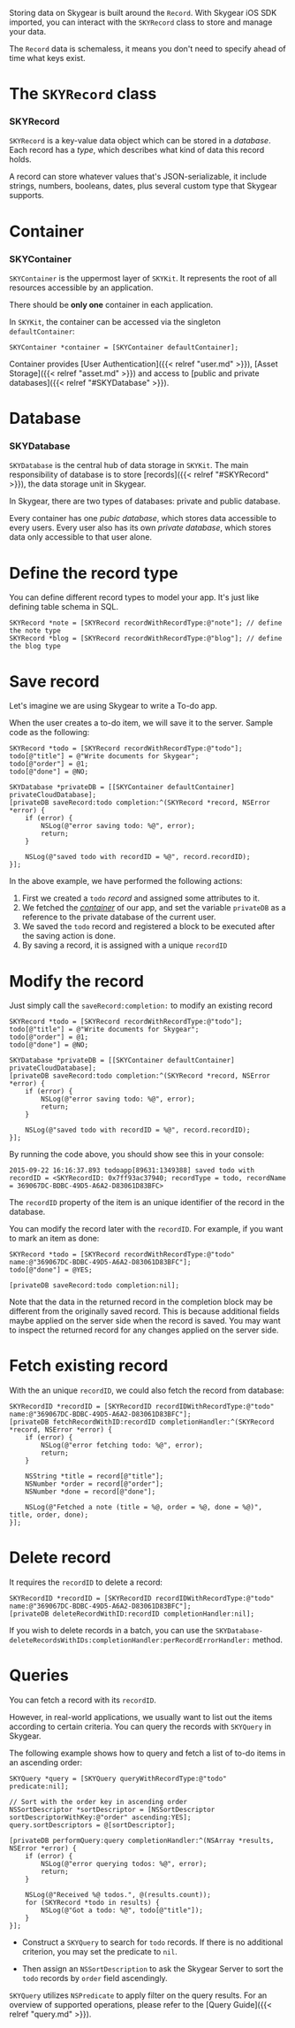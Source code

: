 Storing data on Skygear is built around the `Record`. 
With Skygear iOS SDK imported, you can interact with the `SKYRecord` class to store and manage your data.

The `Record` data is schemaless, it means you don't need to specify ahead of time what keys exist.


<a name="ios-record-class"></a>
# The `SKYRecord` class
### SKYRecord

`SKYRecord` is a key-value data object which can be stored in a _database_. Each
record has a _type_, which describes what kind of data this record holds.

A record can store whatever values that's JSON-serializable, it include
strings, numbers, booleans, dates, plus several custom type that Skygear
supports.

<a name="ios-container"></a>
# Container
### SKYContainer

`SKYContainer` is the uppermost layer of `SKYKit`. It represents the root of all
resources accessible by an application.

There should be **only one** container in each application. 

In `SKYKit`, the container can be accessed via the singleton
`defaultContainer`:

```obj-c
SKYContainer *container = [SKYContainer defaultContainer];
```

Container provides [User Authentication]({{< relref "user.md" >}}),
[Asset Storage]({{< relref "asset.md" >}}) and access to
[public and private databases]({{< relref "#SKYDatabase" >}}).

<a name="ios-database"></a>
# Database
### SKYDatabase

`SKYDatabase` is the central hub of data storage in `SKYKit`. The main
responsibility of database is to store [records]({{< relref "#SKYRecord" >}}),
the data storage unit in Skygear.

In Skygear, there are two types of databases: private and public database.

Every container has one _pubic database_, which stores data accessible to
every users. Every user also has its own _private database_, which stores data
only accessible to that user alone.

<a name="ios-define-record-type"></a>
# Define the record type
You can define different record types to model your app. It's just like defining table
schema in SQL.

``` obj-c
SKYRecord *note = [SKYRecord recordWithRecordType:@"note"]; // define the note type
SKYRecord *blog = [SKYRecord recordWithRecordType:@"blog"]; // define the blog type
```

<a name="ios-save-records"></a>
# Save record

Let's imagine we are using Skygear to write a To-do app. 

When the user creates a to-do item, we will save it to the server. Sample code as the following:

```obj-c
SKYRecord *todo = [SKYRecord recordWithRecordType:@"todo"];
todo[@"title"] = @"Write documents for Skygear";
todo[@"order"] = @1;
todo[@"done"] = @NO;

SKYDatabase *privateDB = [[SKYContainer defaultContainer] privateCloudDatabase];
[privateDB saveRecord:todo completion:^(SKYRecord *record, NSError *error) {
    if (error) {
        NSLog(@"error saving todo: %@", error);
        return;
    }

    NSLog(@"saved todo with recordID = %@", record.recordID);
}];
```

In the above example, we have performed the following actions:

1. First we created a `todo` _record_ and assigned some attributes to it.
2. We fetched the [_container_]("#ios-container") of our app, and set the variable `privateDB` as a reference to the private
   database of the current user.
3. We saved the `todo` record and registered a block to be executed
   after the saving action is done.
4. By saving a record, it is assigned with a unique `recordID`

<a name="ios-modify-record"></a>
# Modify the record

Just simply call the `saveRecord:completion:` to modify an existing record

```obj-c
SKYRecord *todo = [SKYRecord recordWithRecordType:@"todo"];
todo[@"title"] = @"Write documents for Skygear";
todo[@"order"] = @1;
todo[@"done"] = @NO;

SKYDatabase *privateDB = [[SKYContainer defaultContainer] privateCloudDatabase];
[privateDB saveRecord:todo completion:^(SKYRecord *record, NSError *error) {
    if (error) {
        NSLog(@"error saving todo: %@", error);
        return;
    }

    NSLog(@"saved todo with recordID = %@", record.recordID);
}];
```

By running the code above, you should show see this in your console:

```
2015-09-22 16:16:37.893 todoapp[89631:1349388] saved todo with recordID = <SKYRecordID: 0x7ff93ac37940; recordType = todo, recordName = 369067DC-BDBC-49D5-A6A2-D83061D83BFC>
```

The `recordID` property of the item is an unique identifier of the record in the database. 

You can modify the record later with the `recordID`. For example, if you want to mark an item as done:

```obj-c
SKYRecord *todo = [SKYRecord recordWithRecordType:@"todo" name:@"369067DC-BDBC-49D5-A6A2-D83061D83BFC"];
todo[@"done"] = @YES;

[privateDB saveRecord:todo completion:nil];
```

Note that the data in the returned record in the completion block may be
different from the originally saved record. This is because additional
fields maybe applied on the server side when the record is saved. You may
want to inspect the returned record for any changes applied on the server side.

<a name="ios-fetch-record"></a>
# Fetch existing record
With the an unique `recordID`, we could also fetch the record from database:

```obj-c
SKYRecordID *recordID = [SKYRecordID recordIDWithRecordType:@"todo" name:@"369067DC-BDBC-49D5-A6A2-D83061D83BFC"];
[privateDB fetchRecordWithID:recordID completionHandler:^(SKYRecord *record, NSError *error) {
    if (error) {
        NSLog(@"error fetching todo: %@", error);
        return;
    }

    NSString *title = record[@"title"];
    NSNumber *order = record[@"order"];
    NSNumber *done = record[@"done"];

    NSLog(@"Fetched a note (title = %@, order = %@, done = %@)", title, order, done);
}];
```

<a name="ios-fetch-record"></a>
# Delete record
It requires the `recordID` to delete a record:

```obj-c
SKYRecordID *recordID = [SKYRecordID recordIDWithRecordType:@"todo" name:@"369067DC-BDBC-49D5-A6A2-D83061D83BFC"];
[privateDB deleteRecordWithID:recordID completionHandler:nil];
```

If you wish to delete records in a batch, you can use the
`SKYDatabase-deleteRecordsWithIDs:completionHandler:perRecordErrorHandler:`
method.

<a name="ios-record-queries"></a>
# Queries

You can fetch a record with its `recordID`.

However, in real-world applications, we usually want to list out the items according to
certain criteria. You can query the records with `SKYQuery` in Skygear.


The following example shows how to query and fetch a list of to-do items in an ascending order:

```obj-c
SKYQuery *query = [SKYQuery queryWithRecordType:@"todo" predicate:nil];

// Sort with the order key in ascending order
NSSortDescriptor *sortDescriptor = [NSSortDescriptor sortDescriptorWithKey:@"order" ascending:YES];
query.sortDescriptors = @[sortDescriptor];

[privateDB performQuery:query completionHandler:^(NSArray *results, NSError *error) {
    if (error) {
        NSLog(@"error querying todos: %@", error);
        return;
    }

    NSLog(@"Received %@ todos.", @(results.count));
    for (SKYRecord *todo in results) {
        NSLog(@"Got a todo: %@", todo[@"title"]);
    }
}];
```
- Construct a `SKYQuery` to search for `todo` records. If there is no additional
criterion, you may set the predicate to `nil`. 

- Then assign an `NSSortDescription` to ask the Skygear Server to sort the `todo` records by `order` field ascendingly.

`SKYQuery` utilizes `NSPredicate` to apply filter on the query results. For
an overview of supported operations, please refer to the
[Query Guide]({{< relref "query.md" >}}).

